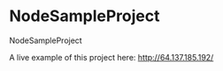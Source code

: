 # NodeSampleProject
NodeSampleProject

A live example of this project here: 
http://64.137.185.192/
